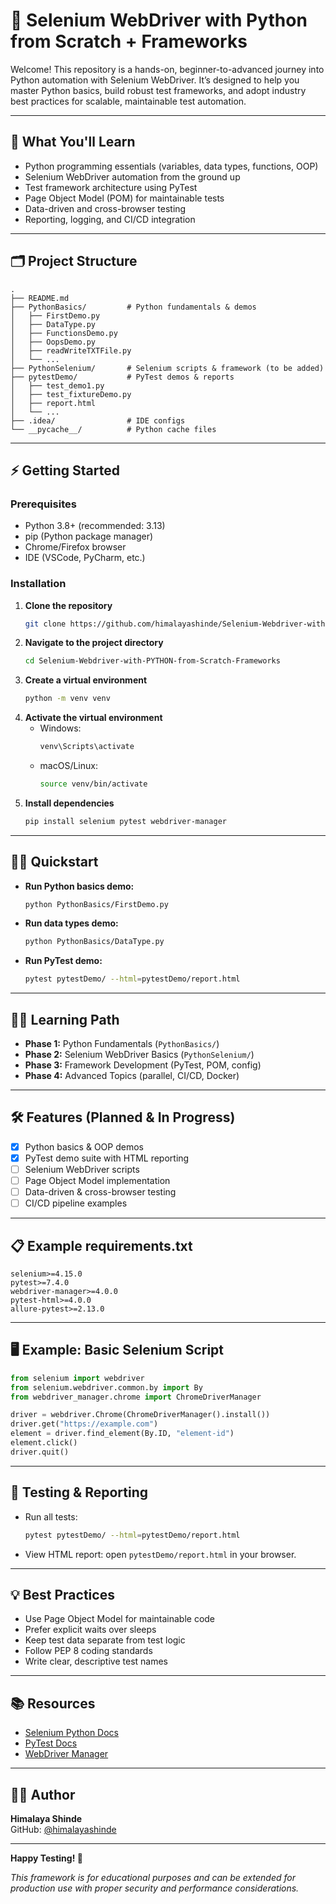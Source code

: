 # 🚀 Selenium WebDriver with Python from Scratch + Frameworks

Welcome! This repository is a hands-on, beginner-to-advanced journey into Python automation with Selenium WebDriver. It’s designed to help you master Python basics, build robust test frameworks, and adopt industry best practices for scalable, maintainable test automation.

---

## 🎯 What You'll Learn

- Python programming essentials (variables, data types, functions, OOP)
- Selenium WebDriver automation from the ground up
- Test framework architecture using PyTest
- Page Object Model (POM) for maintainable tests
- Data-driven and cross-browser testing
- Reporting, logging, and CI/CD integration

---

## 🗂️ Project Structure

```
.
├── README.md
├── PythonBasics/         # Python fundamentals & demos
│   ├── FirstDemo.py
│   ├── DataType.py
│   ├── FunctionsDemo.py
│   ├── OopsDemo.py
│   ├── readWriteTXTFile.py
│   └── ...
├── PythonSelenium/       # Selenium scripts & framework (to be added)
├── pytestDemo/           # PyTest demos & reports
│   ├── test_demo1.py
│   ├── test_fixtureDemo.py
│   ├── report.html
│   └── ...
├── .idea/                # IDE configs
└── __pycache__/          # Python cache files
```

---

## ⚡ Getting Started

### Prerequisites

- Python 3.8+ (recommended: 3.13)
- pip (Python package manager)
- Chrome/Firefox browser
- IDE (VSCode, PyCharm, etc.)

### Installation

1. **Clone the repository**
   ```bash
   git clone https://github.com/himalayashinde/Selenium-Webdriver-with-PYTHON-from-Scratch-Frameworks.git
   ```
2. **Navigate to the project directory**
   ```bash
   cd Selenium-Webdriver-with-PYTHON-from-Scratch-Frameworks
   ```
3. **Create a virtual environment**
   ```bash
   python -m venv venv
   ```
4. **Activate the virtual environment**
   - Windows:
     ```bash
     venv\Scripts\activate
     ```
   - macOS/Linux:
     ```bash
     source venv/bin/activate
     ```
5. **Install dependencies**
   ```bash
   pip install selenium pytest webdriver-manager
   ```

---

## 🏃‍♂️ Quickstart

- **Run Python basics demo:**
  ```bash
  python PythonBasics/FirstDemo.py
  ```
- **Run data types demo:**
  ```bash
  python PythonBasics/DataType.py
  ```
- **Run PyTest demo:**
  ```bash
  pytest pytestDemo/ --html=pytestDemo/report.html
  ```

---

## 🧑‍💻 Learning Path

- **Phase 1:** Python Fundamentals (`PythonBasics/`)
- **Phase 2:** Selenium WebDriver Basics (`PythonSelenium/`)
- **Phase 3:** Framework Development (PyTest, POM, config)
- **Phase 4:** Advanced Topics (parallel, CI/CD, Docker)

---

## 🛠️ Features (Planned & In Progress)

- [x] Python basics & OOP demos
- [x] PyTest demo suite with HTML reporting
- [ ] Selenium WebDriver scripts
- [ ] Page Object Model implementation
- [ ] Data-driven & cross-browser testing
- [ ] CI/CD pipeline examples

---

## 📋 Example requirements.txt

```
selenium>=4.15.0
pytest>=7.4.0
webdriver-manager>=4.0.0
pytest-html>=4.0.0
allure-pytest>=2.13.0
```

---

## 🖥️ Example: Basic Selenium Script

```python
from selenium import webdriver
from selenium.webdriver.common.by import By
from webdriver_manager.chrome import ChromeDriverManager

driver = webdriver.Chrome(ChromeDriverManager().install())
driver.get("https://example.com")
element = driver.find_element(By.ID, "element-id")
element.click()
driver.quit()
```

---

## 🧪 Testing & Reporting

- Run all tests:
  ```bash
  pytest pytestDemo/ --html=pytestDemo/report.html
  ```
- View HTML report: open `pytestDemo/report.html` in your browser.

---

## 💡 Best Practices

- Use Page Object Model for maintainable code
- Prefer explicit waits over sleeps
- Keep test data separate from test logic
- Follow PEP 8 coding standards
- Write clear, descriptive test names

---

## 📚 Resources

- [Selenium Python Docs](https://selenium-python.readthedocs.io/)
- [PyTest Docs](https://docs.pytest.org/)
- [WebDriver Manager](https://github.com/SergeyPirogov/webdriver_manager)

---

## 👨‍💻 Author

**Himalaya Shinde**  
GitHub: [@himalayashinde](https://github.com/himalayashinde)

---

**Happy Testing! 🚀**

*This framework is for educational purposes and can be extended for production use with proper security and performance considerations.*
